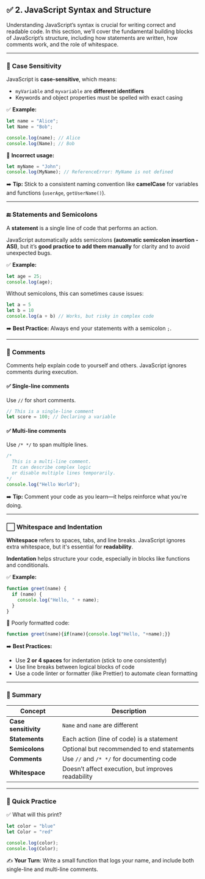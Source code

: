 ## ✅ 2. JavaScript Syntax and Structure

Understanding JavaScript’s syntax is crucial for writing correct and readable code. In this section, we’ll cover the fundamental building blocks of JavaScript’s structure, including how statements are written, how comments work, and the role of whitespace.

---

### 🔡 **Case Sensitivity**

JavaScript is **case-sensitive**, which means:

* `myVariable` and `myvariable` are **different identifiers**
* Keywords and object properties must be spelled with exact casing

✅ **Example:**

```js
let name = "Alice";
let Name = "Bob";

console.log(name); // Alice
console.log(Name); // Bob
```

🛑 **Incorrect usage:**

```js
let myName = "John";
console.log(MyName); // ReferenceError: MyName is not defined
```

➡️ **Tip:** Stick to a consistent naming convention like **camelCase** for variables and functions (`userAge`, `getUserName()`).

---

### 🔚 **Statements and Semicolons**

A **statement** is a single line of code that performs an action.

JavaScript automatically adds semicolons **(automatic semicolon insertion - ASI)**, but it’s **good practice to add them manually** for clarity and to avoid unexpected bugs.

✅ **Example:**

```js
let age = 25;
console.log(age);
```

Without semicolons, this can sometimes cause issues:

```js
let a = 5
let b = 10
console.log(a + b) // Works, but risky in complex code
```

➡️ **Best Practice:** Always end your statements with a semicolon `;`.

---

### 💬 **Comments**

Comments help explain code to yourself and others. JavaScript ignores comments during execution.

#### ✅ Single-line comments

Use `//` for short comments.

```js
// This is a single-line comment
let score = 100; // Declaring a variable
```

#### ✅ Multi-line comments

Use `/* */` to span multiple lines.

```js
/*
  This is a multi-line comment.
  It can describe complex logic
  or disable multiple lines temporarily.
*/
console.log("Hello World");
```

➡️ **Tip:** Comment your code as you learn—it helps reinforce what you're doing.

---

### ⬜ **Whitespace and Indentation**

**Whitespace** refers to spaces, tabs, and line breaks. JavaScript ignores extra whitespace, but it's essential for **readability**.

**Indentation** helps structure your code, especially in blocks like functions and conditionals.

✅ **Example:**

```js
function greet(name) {
  if (name) {
    console.log("Hello, " + name);
  }
}
```

🛑 Poorly formatted code:

```js
function greet(name){if(name){console.log("Hello, "+name);}}
```

➡️ **Best Practices:**

* Use **2 or 4 spaces** for indentation (stick to one consistently)
* Use line breaks between logical blocks of code
* Use a code linter or formatter (like Prettier) to automate clean formatting

---

### 📝 Summary

| Concept              | Description                                        |
| -------------------- | -------------------------------------------------- |
| **Case sensitivity** | `Name` and `name` are different                    |
| **Statements**       | Each action (line of code) is a statement          |
| **Semicolons**       | Optional but recommended to end statements         |
| **Comments**         | Use `//` and `/* */` for documenting code          |
| **Whitespace**       | Doesn’t affect execution, but improves readability |

---

### 🔁 Quick Practice

✅ What will this print?

```js
let color = "blue"
let Color = "red"

console.log(color);
console.log(Color);
```

✍️ **Your Turn**:
Write a small function that logs your name, and include both single-line and multi-line comments.
